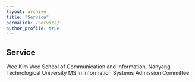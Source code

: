 ```yaml
---
layout: archive
title: "Service"
permalink: /Service/
author_profile: true
---
```


## Service 

 Wee Kim Wee School of Communication and Information, Nanyang Technological University
 MS in Information Systems Admission Committee